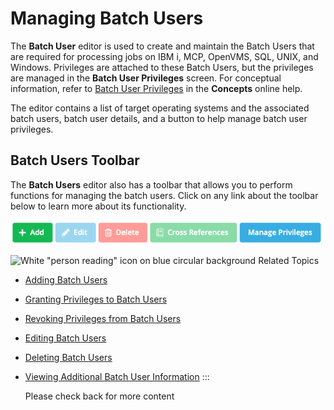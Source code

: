 # Managing Batch Users

The **Batch User** editor is used to create and maintain the Batch Users
that are required for processing jobs on IBM i, MCP, OpenVMS, SQL, UNIX,
and Windows. Privileges are attached to these Batch Users, but the
privileges are managed in the **Batch User Privileges** screen. For
conceptual information, refer to [Batch User Privileges](../../../administration/privileges.md#batch-user-privileges)
in the **Concepts** online help.

The editor contains a list of target operating systems and the
associated batch users, batch user details, and a button to help manage
batch user privileges.

## Batch Users Toolbar

The **Batch Users** editor also has a toolbar that allows you to perform
functions for managing the batch users. Click on any link about the toolbar below to learn more about its functionality.

![Batch Users toolbar](../../../Resources/Images/SM/Library/ManagingLibrary/ManagingBatchUserToolbar.png "Batch Users toolbar")


![White "person reading" icon on blue circular background](<../../../Resources/Images/moreinfo-icon(48x48).png> "More Info icon")
Related Topics

- [Adding Batch Users](Adding-Batch-Users.md)
- [Granting Privileges to Batch Users](Granting-Privileges-to-Batch-Users.md)
- [Revoking Privileges from Batch Users](Revoking-Privileges-from-Batch-Users.md)
- [Editing Batch Users](Editing-Batch-Users.md)
- [Deleting Batch Users](Deleting-Batch-Users.md)
- [Viewing Additional Batch User Information](Viewing-Additional-Batch-User-Info.md)
  :::

  Please check back for more content
